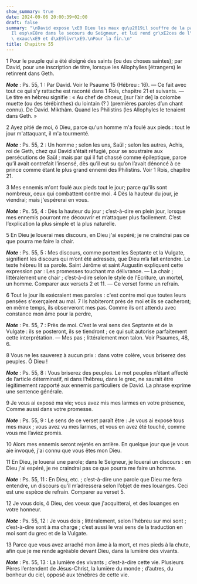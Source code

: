 ```yaml
---
show_summary: true
date: 2024-09-06 20:00:39+02:00
draft: false
summary: "\nDavid expose \xE0 Dieu les maux qu\u2019il souffre de la part de ses ennemis.\n\
  Il esp\xE8re dans le secours du Seigneur, et lui rend gr\xE2ces de l\u2019avoir\
  \ exauc\xE9 et d\xE9livr\xE9.\nPour la fin.\n"
title: Chapitre 55
---
```





1 Pour le peuple qui a été éloigné des saints {ou des choses saintes); par David, pour une inscription de titre, lorsque les Allophylles [étrangers) le retinrent dans Geth.

***Note*** :  Ps. 55, 1 : Par David. Voir le Psaume 15 (Hébreu : 16). ― Ce fait avec tout ce qui s’y rattache est raconté dans 1 Rois, chapitre 21 et suivants. ― Le titre en hébreu signifie : « Au chef de choeur, [sur l’air de] la colombe muette (ou des térébinthes) du lointain (? ) (premières paroles d’un chant connu). De David. Mikthâm. Quand les Philistins (les Allophyles le tenaient dans Geth. »


2 Ayez pitié de moi, ô Dieu, parce qu'un homme m'a foulé aux pieds : tout le jour m'attaquant, il m'a tourmenté.

***Note*** :  Ps. 55, 2 : Un homme ; selon les uns, Saül ; selon les autres, Achis, roi de Geth, chez qui David s’était réfugié, pour se soustraire aux persécutions de Saül ; mais par qui il fut chassé comme épileptique, parce qu’il avait contrefait l’insensé, dès qu’il eut su qu’on l’avait dénoncé à ce prince comme étant le plus grand ennemi des Philistins. Voir 1 Rois, chapitre 21.

3 Mes ennemis m'ont foulé aux pieds tout le jour; parce qu'ils sont nombreux, ceux qui combattent contre moi. 4 Dès la hauteur du jour, je viendrai; mais j'espérerai en vous.

***Note*** :  Ps. 55, 4 : Dès la hauteur du jour ; c’est-à-dire en plein jour, lorsque mes ennemis pourront me découvrir et m’attaquer plus facilement. C’est l’explication la plus simple et la plus naturelle.


5 En Dieu je louerai mes discours, en Dieu j'ai espéré; je ne craindrai pas ce que pourra me faire la chair.

***Note*** :  Ps. 55, 5 : Mes discours, comme portent les Septante et la Vulgate, signifient les discours qui m’ont été adressés, que Dieu m’a fait entendre. Le texte hébreu lit sa parole. Saint Jérôme et saint Augustin expliquent cette expression par : Les promesses touchant ma délivrance. ― La chair ; littéralement une chair ; c’est-à-dire selon le style de l’Ecriture, un mortel, un homme. Comparer aux versets 2 et 11. ― Ce verset forme un refrain.


6 Tout le jour ils exécraient mes paroles : c'est contre moi que toutes leurs pensées s'exerçaient au mal. 7 Ils habiteront près de moi et ils se cacheront; en même temps, ils observeront mes pas. Comme ils ont attendu avec constance mon âme pour la perdre,

***Note*** :  Ps. 55, 7 : Près de moi. C’est le vrai sens des Septante et de la Vulgate : ils se posteront, ils se tiendront ; ce qui suit autorise parfaitement cette interprétation. ― Mes pas ; littéralement mon talon. Voir Psaumes, 48, 6.

8 Vous ne les sauverez à aucun prix : dans votre colère, vous briserez des peuples. Ô Dieu !

***Note*** :  Ps. 55, 8 : Vous briserez des peuples. Le mot peuples n’étant affecté de l’article déterminatif, ni dans l’hébreu, dans le grec, ne saurait être légitimement rapporté aux ennemis particuliers de David. La phrase exprime une sentence générale.


9 Je vous ai exposé ma vie; vous avez mis mes larmes en votre présence, Comme aussi dans votre promesse.

***Note*** :  Ps. 55, 9 : Le sens de ce verset paraît être : Je vous ai exposé tous mes maux ; vous avez vu mes larmes, et vous en avez été touché, comme vous me l’aviez promis.

10 Alors mes ennemis seront rejetés en arrière. En quelque jour que je vous aie invoqué, j'ai connu que vous êtes mon Dieu.


11 En Dieu, je louerai une parole; dans le Seigneur, je louerai un discours : en Dieu j'ai espéré, je ne craindrai pas ce que pourra me faire un homme.

***Note*** :  Ps. 55, 11 : En Dieu, etc. ; c’est-à-dire une parole que Dieu me fera entendre, un discours qu’il m’adressera selon l’objet de mes louanges. Ceci est une espèce de refrain. Comparer au verset 5.

12 Je vous dois, ô Dieu, des voeux que j'acquitterai, et des louanges en votre honneur.

***Note*** :  Ps. 55, 12 : Je vous dois ; littéralement, selon l’hébreu sur moi sont ; c’est-à-dire sont à ma charge ; c’est aussi le vrai sens de la traduction en moi sont du grec et de la Vulgate.


13 Parce que vous avez arraché mon âme à la mort, et mes pieds à la chute, afin que je me rende agréable devant Dieu, dans la lumière des vivants.

***Note*** :  Ps. 55, 13 : La lumière des vivants ; c’est-à-dire cette vie. Plusieurs Pères l’entendent de Jésus-Christ, la lumière du monde ; d’autres, du bonheur du ciel, opposé aux ténèbres de cette vie.

